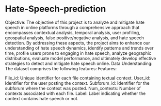 # Hate-Speech-prediction

Objective:
The objective of this project is to analyze and mitigate hate speech
in online platforms through a comprehensive approach that
encompasses contextual analysis, temporal analysis, user profiling,
geospatial analysis, false positive/negative analysis, and hate
speech detection. By addressing these aspects, the project aims to
enhance our understanding of hate speech dynamics, identify
patterns and trends over time, profile users prone to engaging in
hate speech, analyze geographic distributions, evaluate model
performance, and ultimately develop effective strategies to detect
and mitigate hate speech online.
Data Understanding:
The dataset comprises the following features:
Features:

File_id: Unique identifier for each file containing textual
context.
User_id: Identifier for the user posting the context.
Subforum_id: Identifier for the subforum where the context
was posted.
Num_contexts: Number of contexts associated with each file.
Label: Label indicating whether the context contains
hate speech or not.
